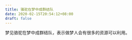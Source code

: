 ```yaml
---
title: 骆驼在梦中成群结队
date: 2020-02-15T20:54:12+08:00
draft: false
---
```


梦见骆驼在梦中成群结队，表示做梦人会有很多的资源可以利用。
